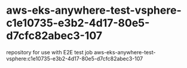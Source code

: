 # aws-eks-anywhere-test-vsphere-c1e10735-e3b2-4d17-80e5-d7cfc82abec3-107
repository for use with E2E test job aws-eks-anywhere-test-vsphere:c1e10735-e3b2-4d17-80e5-d7cfc82abec3-107
